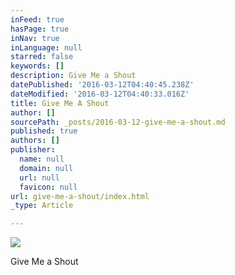 ```yaml
---
inFeed: true
hasPage: true
inNav: true
inLanguage: null
starred: false
keywords: []
description: Give Me a Shout
datePublished: '2016-03-12T04:40:45.238Z'
dateModified: '2016-03-12T04:40:33.016Z'
title: Give Me A Shout
author: []
sourcePath: _posts/2016-03-12-give-me-a-shout.md
published: true
authors: []
publisher:
  name: null
  domain: null
  url: null
  favicon: null
url: give-me-a-shout/index.html
_type: Article

---
```

![](https://the-grid-user-content.s3-us-west-2.amazonaws.com/f35d98e9-5b33-4197-8658-cfa03ba50914.png)

Give Me a Shout